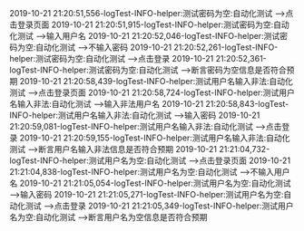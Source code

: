 2019-10-21 21:20:51,556-logTest-INFO-helper:测试密码为空:自动化测试 -->点击登录页面
2019-10-21 21:20:51,915-logTest-INFO-helper:测试密码为空:自动化测试 -->输入用户名
2019-10-21 21:20:52,046-logTest-INFO-helper:测试密码为空:自动化测试 -->不输入密码
2019-10-21 21:20:52,261-logTest-INFO-helper:测试密码为空:自动化测试 -->点击登录
2019-10-21 21:20:52,361-logTest-INFO-helper:测试密码为空:自动化测试 -->断言密码为空信息是否符合预期
2019-10-21 21:20:58,439-logTest-INFO-helper:测试用户名输入非法:自动化测试 -->点击登录页面
2019-10-21 21:20:58,724-logTest-INFO-helper:测试用户名输入非法:自动化测试 -->输入非法用户名
2019-10-21 21:20:58,843-logTest-INFO-helper:测试用户名输入非法:自动化测试 -->输入密码
2019-10-21 21:20:59,081-logTest-INFO-helper:测试用户名输入非法:自动化测试 -->点击登录
2019-10-21 21:20:59,155-logTest-INFO-helper:测试用户名输入非法:自动化测试 -->断言用户名输入非法信息是否符合预期
2019-10-21 21:21:04,732-logTest-INFO-helper:测试用户名为空:自动化测试 -->点击登录页面
2019-10-21 21:21:04,838-logTest-INFO-helper:测试用户名为空:自动化测试 -->不输入用户名
2019-10-21 21:21:05,054-logTest-INFO-helper:测试用户名为空:自动化测试 -->输入密码
2019-10-21 21:21:05,271-logTest-INFO-helper:测试用户名为空:自动化测试 -->点击登录
2019-10-21 21:21:05,349-logTest-INFO-helper:测试用户名为空:自动化测试 -->断言用户名为空信息是否符合预期

